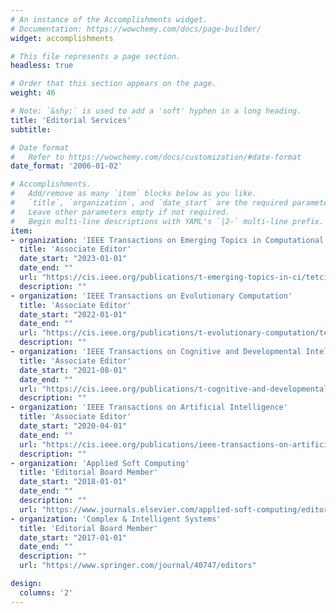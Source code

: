 ```yaml
---
# An instance of the Accomplishments widget.
# Documentation: https://wowchemy.com/docs/page-builder/
widget: accomplishments

# This file represents a page section.
headless: true

# Order that this section appears on the page.
weight: 46

# Note: `&shy;` is used to add a 'soft' hyphen in a long heading.
title: 'Editorial Services'
subtitle:

# Date format
#   Refer to https://wowchemy.com/docs/customization/#date-format
date_format: '2006-01-02'

# Accomplishments.
#   Add/remove as many `item` blocks below as you like.
#   `title`, `organization`, and `date_start` are the required parameters.
#   Leave other parameters empty if not required.
#   Begin multi-line descriptions with YAML's `|2-` multi-line prefix.
item:
- organization: 'IEEE Transactions on Emerging Topics in Computational Intelligence'
  title: 'Associate Editor'
  date_start: "2023-01-01"
  date_end: ""
  url: "https://cis.ieee.org/publications/t-emerging-topics-in-ci/tetci-editors-and-associate-editors"
  description: ""
- organization: 'IEEE Transactions on Evolutionary Computation'
  title: 'Associate Editor'
  date_start: "2022-01-01"
  date_end: ""
  url: "https://cis.ieee.org/publications/t-evolutionary-computation/tevc-editor-and-associate-editors"
  description: ""
- organization: 'IEEE Transactions on Cognitive and Developmental Intelligence'
  title: 'Associate Editor'
  date_start: "2021-08-01"
  date_end: ""
  url: "https://cis.ieee.org/publications/t-cognitive-and-developmental-systems/tcds-editors-and-associate-editors"
  description: ""
- organization: 'IEEE Transactions on Artificial Intelligence'
  title: 'Associate Editor'
  date_start: "2020-04-01"
  date_end: ""
  url: "https://cis.ieee.org/publications/ieee-transactions-on-artificial-intelligence/editors-and-associate-editors"
  description: ""
- organization: 'Applied Soft Computing'
  title: 'Editorial Board Member'
  date_start: "2018-01-01"
  date_end: ""
  description: ""
  url: "https://www.journals.elsevier.com/applied-soft-computing/editorial-board"
- organization: 'Complex & Intelligent Systems'
  title: 'Editorial Board Member'
  date_start: "2017-01-01"
  date_end: ""
  description: ""
  url: "https://www.springer.com/journal/40747/editors"

design:
  columns: '2' 
---
```

